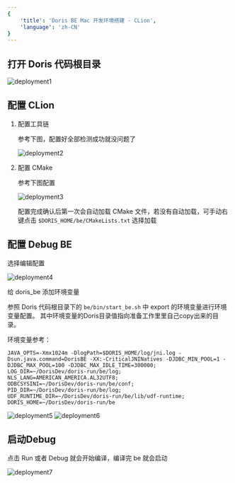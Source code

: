 ```yaml
---
{
    'title': 'Doris BE Mac 开发环境搭建 - CLion', 
    'language': 'zh-CN'
}
---
```


<!--
Licensed to the Apache Software Foundation (ASF) under one
or more contributor license agreements.  See the NOTICE file
distributed with this work for additional information
regarding copyright ownership.  The ASF licenses this file
to you under the Apache License, Version 2.0 (the
"License"); you may not use this file except in compliance
with the License.  You may obtain a copy of the License at

  http://www.apache.org/licenses/LICENSE-2.0

Unless required by applicable law or agreed to in writing,
software distributed under the License is distributed on an
"AS IS" BASIS, WITHOUT WARRANTIES OR CONDITIONS OF ANY
KIND, either express or implied.  See the License for the
specific language governing permissions and limitations
under the License.
-->

## 打开 Doris 代码根目录

![deployment1](/images/mac-clion-deployment1.png)

## 配置 CLion

1. 配置工具链

    参考下图，配置好全部检测成功就没问题了

    ![deployment2](/images/mac-clion-deployment2.png)
   
2. 配置 CMake

    参考下图配置

    ![deployment3](/images/mac-clion-deployment3.png)

    配置完成确认后第一次会自动加载 CMake 文件，若没有自动加载，可手动右键点击 `$DORIS_HOME/be/CMakeLists.txt` 选择加载

## 配置 Debug BE

选择编辑配置

  ![deployment4](/images/mac-clion-deployment4.png)

给 doris_be 添加环境变量

参照 Doris 代码根目录下的 `be/bin/start_be.sh` 中 export 的环境变量进行环境变量配置。 
其中环境变量的Doris目录值指向准备工作里里自己copy出来的目录。

环境变量参考：

```
JAVA_OPTS=-Xmx1024m -DlogPath=$DORIS_HOME/log/jni.log -Dsun.java.command=DorisBE -XX:-CriticalJNINatives -DJDBC_MIN_POOL=1 -DJDBC_MAX_POOL=100 -DJDBC_MAX_IDLE_TIME=300000;
LOG_DIR=~/DorisDev/doris-run/be/log;
NLS_LANG=AMERICAN_AMERICA.AL32UTF8;
ODBCSYSINI=~/DorisDev/doris-run/be/conf;
PID_DIR=~/DorisDev/doris-run/be/log;
UDF_RUNTIME_DIR=~/DorisDev/doris-run/be/lib/udf-runtime;
DORIS_HOME=~/DorisDev/doris-run/be
```

![deployment5](/images/mac-clion-deployment5.png)
![deployment6](/images/mac-clion-deployment6.png)


## 启动Debug

点击 Run 或者 Debug 就会开始编译，编译完 be 就会启动

![deployment7](/images/mac-clion-deployment7.png)
